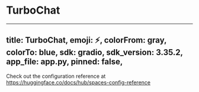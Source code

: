 # TurboChat

---
title: TurboChat,
emoji: ⚡,
colorFrom: gray,
colorTo: blue,
sdk: gradio,
sdk_version: 3.35.2,
app_file: app.py,
pinned: false,
---

Check out the configuration reference at https://huggingface.co/docs/hub/spaces-config-reference
